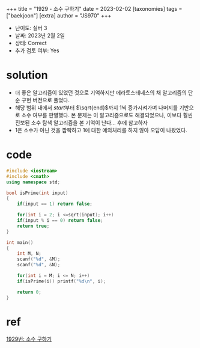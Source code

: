 +++
title = "1929 - 소수 구하기"
date = 2023-02-02
[taxonomies]
tags = ["baekjoon"]
[extra]
author = "JS970"
+++
- 난이도: 실버 3
- 날짜: 2023년 2월 2일
- 상태: Correct
- 추가 검토 여부: Yes

# solution

- 더 좋은 알고리즘이 있었던 것으로 기억하지만 에라토스테네스의 채 알고리즘의 단순 구현 버전으로 풀었다.
- 해당 범위 내에서 $start$부터 $\sqrt{end}$까지 1씩 증가시켜가며 나머지를 기반으로 소수 여부를 판별했다. 본 문제는 이 알고리즘으로도 해결되었으나, 이보다 훨씬 진보된 소수 탐색 알고리즘을 본 기억이 난다… 후에 참고하자
- 1은 소수가 아닌 것을 깜빡하고 1에 대한 예외처리를 하지 않아 오답이 나왔었다.

# code

```cpp
#include <iostream>
#include <cmath>
using namespace std;

bool isPrime(int input)
{
    if(input == 1) return false;

    for(int i = 2; i <=sqrt(input); i++)
	if(input % i == 0) return false;
    return true;
}

int main()
{
    int M, N;
    scanf("%d", &M);
    scanf("%d", &N);

    for(int i = M; i <= N; i++)
	if(isPrime(i)) printf("%d\n", i);

    return 0;
}
```
# ref
[1929번: 소수 구하기](https://www.acmicpc.net/problem/1929)